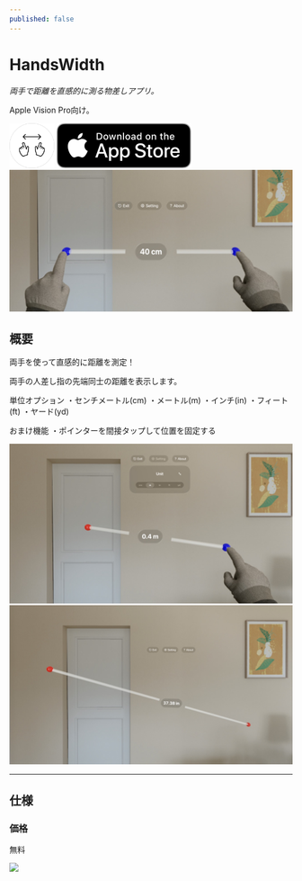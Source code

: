 ```yaml
---
published: false
---
```


<h1 translate="no">HandsWidth</h1>

_両手で距離を直感的に測る物差しアプリ。_

Apple Vision Pro向け。

<img src="icon.png" width="80">

<a href="https://apps.apple.com/app/id6475769879" target="blank">
  <img src="appstore_badge.svg">
</a>

<img src="top1280w.jpg" width="600">

概要
----------
両手を使って直感的に距離を測定！

両手の人差し指の先端同士の距離を表示します。

単位オプション
・センチメートル(cm)
・メートル(m)
・インチ(in)
・フィート(ft)
・ヤード(yd)

おまけ機能
・ポインターを間接タップして位置を固定する

<img src="screenshot1280w2.jpg" width="600">

<img src="screenshot1280w3.jpg" width="600">

* * *

仕様
-------
### 価格
無料

<a href="https://apps.apple.com/app/id6475769879" target="blank">
  <img src="qr-code.jpg" width="160">
</a>
